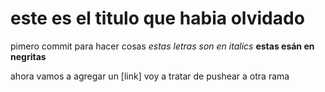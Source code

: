 # este es el titulo que habia olvidado
pimero commit para hacer cosas
_estas letras son en italics_
**estas esán en negritas**

ahora vamos a agregar un [link]
voy a tratar de pushear a otra rama
